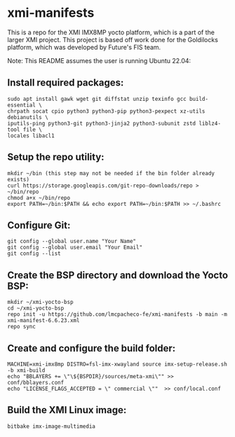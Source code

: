 # xmi-manifests
This is a repo for the XMI IMX8MP yocto platform, which is a part of the larger XMI project.
This project is based off work done for the Goldilocks platform, which was developed by Future's FIS team.

Note: This README assumes the user is running Ubuntu 22.04:

## Install required packages:
```
sudo apt install gawk wget git diffstat unzip texinfo gcc build-essential \
chrpath socat cpio python3 python3-pip python3-pexpect xz-utils debianutils \
iputils-ping python3-git python3-jinja2 python3-subunit zstd liblz4-tool file \
locales libacl1
```

## Setup the repo utility:
```
mkdir ~/bin (this step may not be needed if the bin folder already exists)
curl https://storage.googleapis.com/git-repo-downloads/repo > ~/bin/repo
chmod a+x ~/bin/repo
export PATH=~/bin:$PATH && echo export PATH=~/bin:$PATH >> ~/.bashrc
```
## Configure Git:
```
git config --global user.name "Your Name"
git config --global user.email "Your Email"
git config --list
```
## Create the BSP directory and download the Yocto BSP:
```
mkdir ~/xmi-yocto-bsp
cd ~/xmi-yocto-bsp
repo init -u https://github.com/lmcpacheco-fe/xmi-manifests -b main -m xmi-manifest-6.6.23.xml
repo sync
```
## Create and configure the build folder:
```
MACHINE=xmi-imx8mp DISTRO=fsl-imx-xwayland source imx-setup-release.sh -b xmi-build
echo "BBLAYERS += \"\${BSPDIR}/sources/meta-xmi\"" >> conf/bblayers.conf
echo "LICENSE_FLAGS_ACCEPTED = \" commercial \""  >> conf/local.conf
```

## Build the XMI Linux image:
```
bitbake imx-image-multimedia
```
